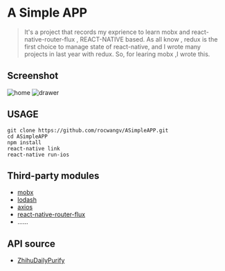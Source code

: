 # A Simple APP
> It's a project that records my exprience to learn mobx and react-native-router-flux , REACT-NATIVE based. As all know , redux is the first choice to manage state of react-native, and I wrote many projects in last year with redux. So, for learing mobx ,I wrote this.

## Screenshot

![home](https://github.com/rocwangv/ASimpleAPP/blob/master/screenshot/home.png)
![drawer](https://github.com/rocwangv/ASimpleAPP/blob/master/screenshot/drawer.png)

## USAGE
```
git clone https://github.com/rocwangv/ASimpleAPP.git
cd ASimpleAPP
npm install
react-native link
react-native run-ios
```

## Third-party modules
* [mobx](https://github.com/mobxjs/mobx)
* [lodash](https://github.com/lodash/lodash)
* [axios](https://github.com/axios/axios)
* [react-native-router-flux](https://github.com/aksonov/react-native-router-flux)
* ......

## API source
* [ZhihuDailyPurify](https://github.com/izzyleung/ZhihuDailyPurify)
